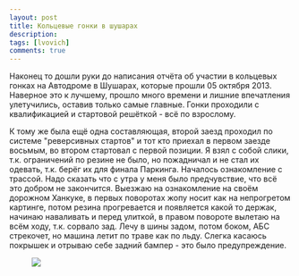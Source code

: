 ```yaml
---
layout: post
title: Кольцевые гонки в шушарах
description: 
tags: [lvovich]
comments: true
---
```


Наконец то дошли руки до написания отчёта об участии в кольцевых гонках на Автодроме в Шушарах, которые прошли 05 октября 2013. Наверное это к лучшему, прошло много времени и лишние впечатления улетучились, оставив только самые главные. Гонки проходили с квалификацией и стартовой решёткой - всё по взрослому.

К тому же была ещё одна составляющая, второй заезд проходил по системе "реверсивных стартов" и тот кто приехал в первом заезде восьмым, во втором стартовал с первой позиции. Я взял с собой слики, т.к. ограничений по резине не было, но пожадничал и не стал их одевать, т.к. берёг их для финала Паркинга. Началось ознакомление с трассой. Надо сказать что с утра у меня было предчувствие, что всё это добром не закончится. Выезжаю на ознакомление на своём дорожном Ханкуке, в первых поворотах жопу носит как на непрогретом картинге, потом резина прогревается и появляется какой то держак, начинаю наваливать и перед улиткой, в правом повороте вылетаю на всём ходу, т.к. сорвало зад. Лечу в шины задом, потом боком, АБС стрекочет, но машина летит по траве как по льду. Слегка касаюсь покрышек и отрываю себе задний бампер - это было предупреждение. 

<figure>
    <a href="http://111.r.photoshare.ru/01116/00aa6251b535a484b7543e0f188770236a3fda0f.jpg"><img src="http://111.r.photoshare.ru/01116/00aa6251b535a484b7543e0f188770236a3fda0f.jpg"/></a>
</figure>